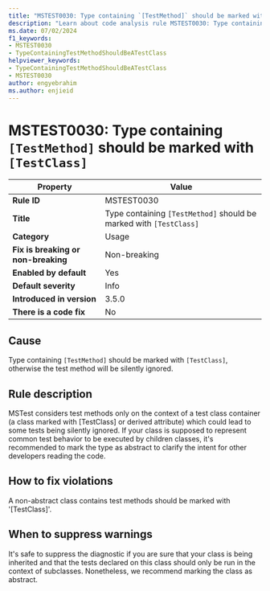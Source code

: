 ```yaml
---
title: "MSTEST0030: Type containing `[TestMethod]` should be marked with `[TestClass]`"
description: "Learn about code analysis rule MSTEST0030: Type containing `[TestMethod]` should be marked with `[TestClass]`, otherwise the test method will be silently ignored."
ms.date: 07/02/2024
f1_keywords:
- MSTEST0030
- TypeContainingTestMethodShouldBeATestClass
helpviewer_keywords:
- TypeContainingTestMethodShouldBeATestClass
- MSTEST0030
author: engyebrahim
ms.author: enjieid
---
```

# MSTEST0030: Type containing `[TestMethod]` should be marked with `[TestClass]`

| Property                            | Value                                                              |
|-------------------------------------|--------------------------------------------------------------------|
| **Rule ID**                         | MSTEST0030                                                         |
| **Title**                           | Type containing `[TestMethod]` should be marked with `[TestClass]` |
| **Category**                        | Usage                                                              |
| **Fix is breaking or non-breaking** | Non-breaking                                                       |
| **Enabled by default**              | Yes                                                                |
| **Default severity**                | Info                                                               |
| **Introduced in version**           | 3.5.0                                                              |
| **There is a code fix**             | No                                                                 |

## Cause

Type containing `[TestMethod]` should be marked with `[TestClass]`, otherwise the test method will be silently ignored.

## Rule description

MSTest considers test methods only on the context of a test class container (a class marked with [TestClass] or derived attribute) which could lead to some tests being silently ignored. If your class is supposed to represent common test behavior to be executed by children classes, it's recommended to mark the type as abstract to clarify the intent for other developers reading the code.

## How to fix violations

A non-abstract class contains test methods should be marked with '[TestClass]'.

## When to suppress warnings

It's safe to suppress the diagnostic if you are sure that your class is being inherited and that the tests declared on this class should only be run in the context of subclasses. Nonetheless, we recommend marking the class as abstract.
